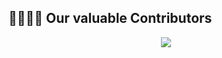 ## 👩‍💻👨‍💻 Our valuable Contributors

<p align="center"><a href="https://github.com/pfieffer/oxford-git-hands-on/graphs/contributors">
  <img src="https://contributors-img.web.app/image?repo=pfieffer/oxford-git-hands-on" />
</a></p>